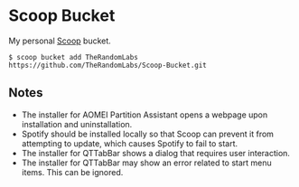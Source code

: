 # Scoop Bucket

My personal [Scoop](https://github.com/lukesampson/scoop) bucket.

	$ scoop bucket add TheRandomLabs https://github.com/TheRandomLabs/Scoop-Bucket.git

## Notes

* The installer for AOMEI Partition Assistant opens a webpage upon installation and uninstallation.
* Spotify should be installed locally so that Scoop can prevent it from attempting to update, which
causes Spotify to fail to start.
* The installer for QTTabBar shows a dialog that requires user interaction.
* The installer for QTTabBar may show an error related to start menu items. This can be ignored.
